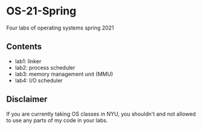 # OS-21-Spring
Four labs of operating systems spring 2021

## Contents
* lab1: linker
* lab2: process scheduler
* lab3: memory management unit (MMU)
* lab4: I/O scheduler

## Disclaimer
If you are currently taking OS classes in NYU, you shouldn't and not allowed to use any parts of my code in your labs.
